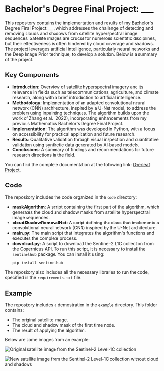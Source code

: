 # Bachelor's Degree Final Project: ___

This repository contains the implementation and results of my Bachelor's Degree Final Project:___, which addresses the challenge of detecting and removing clouds and shadows from satellite hyperspectral image sequences. Satellite images are crucial for numerous scientific disciplines, but their effectiveness is often hindered by cloud coverage and shadows. The project leverages artificial intelligence, particularly neural networks and the Deep Image Prior technique, to develop a solution. Below is a summary of the project.

## Key Components

- **Introduction**: Overview of satellite hyperspectral imagery and its relevance in fields such as telecommunications, agriculture, and climate research, along with a brief introduction to artificial intelligence.  
- **Methodology**: Implementation of an adapted convolutional neural network (CNN) architecture, inspired by a U-Net model, to address the problem using inpainting techniques. The algorithm builds upon the work of Zhang et al. (2022), incorporating enhancements from my previous Mathematics Bachelor's Degree Final Project.  
- **Implementation**: The algorithm was developed in Python, with a focus on accessibility for practical application and future research.  
- **Results**: Qualitative validation through visual inspection and quantitative validation using synthetic data generated by AI-based models.  
- **Conclusions**: A summary of findings and recommendations for future research directions in the field.

You can find the complete documentation at the following link: [Overleaf Project](https://www.overleaf.com/project/66a2194769e4ebe495ad7f48).

## Code

The repository includes the code organized in the `code` directory:  
- **maskAlgorithm**: A script containing the first part of the algorithm, which generates the cloud and shadow masks from satellite hyperspectral image sequences.  
- **cloudShadowRemovalNet**: A script defining the class that implements a convolutional neural network (CNN) inspired by the U-Net architecture.  
- **main.py**: The main script that integrates the algorithm's functions and executes the complete process.
- **download.py**: A script to download the Sentinel-2 L1C collection from the Copernicus API. To run this script, it is necessary to install the `sentinelhub` package. You can install it using:  
  ```bash
  pip install sentinelhub
  
The repository also includes all the necessary libraries to run the code, specified in the `requirements.txt` file.

## Example

The repository includes a demostration in the `example` directory. This folder contains:
  - The original satellite image.
  - The cloud and shadow mask of the first time node.
  - The result of applying the algorithm.
    
Below are some images from an example:

![Original satellite image from the Sentinel-2 Level-1C collection](examples/I.png)

![New satellite image from the Sentinel-2 Level-1C collection without cloud and shadows](examples/new_I.png)

